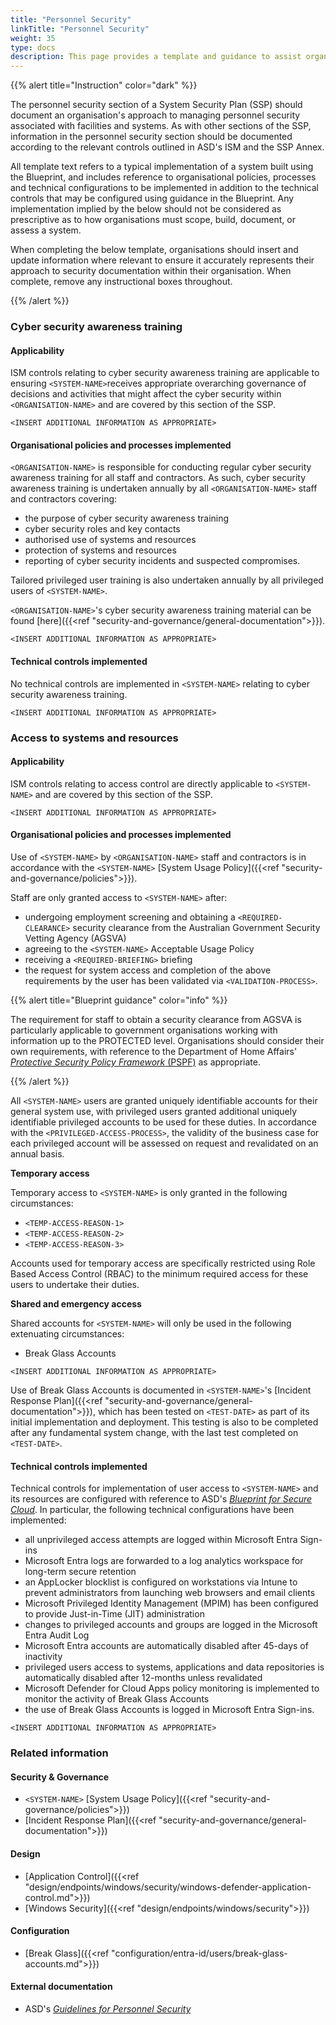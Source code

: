 ```yaml
---
title: "Personnel Security"
linkTitle: "Personnel Security"
weight: 35
type: docs
description: This page provides a template and guidance to assist organisations in documenting their approach to personnel security associated with their system(s) built on ASD's Blueprint for Secure Cloud.
---
```


{{% alert title="Instruction" color="dark" %}}

The personnel security section of a System Security Plan (SSP) should document an organisation's approach to managing personnel security associated with facilities and systems. As with other sections of the SSP, information in the personnel security section should be documented according to the relevant controls outlined in ASD's ISM and the SSP Annex.

All template text refers to a typical implementation of a system built using the Blueprint, and includes reference to organisational policies, processes and technical configurations to be implemented in addition to the technical controls that may be configured using guidance in the Blueprint. Any implementation implied by the below should not be considered as prescriptive as to how organisations must scope, build, document, or assess a system.

When completing the below template, organisations should insert and update information where relevant to ensure it accurately represents their approach to security documentation within their organisation. When complete, remove any instructional boxes throughout. 

{{% /alert %}}

### Cyber security awareness training

#### Applicability

ISM controls relating to cyber security awareness training are applicable to ensuring `<SYSTEM-NAME>`receives appropriate overarching governance of decisions and activities that might affect the cyber security within `<ORGANISATION-NAME>` and are covered by this section of the SSP.

`<INSERT ADDITIONAL INFORMATION AS APPROPRIATE>`

#### Organisational policies and processes implemented

`<ORGANISATION-NAME>` is responsible for conducting regular cyber security awareness training for all staff and contractors. As such, cyber security awareness training is undertaken annually by all `<ORGANISATION-NAME>` staff and contractors covering:

* the purpose of cyber security awareness training
* cyber security roles and key contacts
* authorised use of systems and resources
* protection of systems and resources
* reporting of cyber security incidents and suspected compromises.

Tailored privileged user training is also undertaken annually by all privileged users of `<SYSTEM-NAME>`.

`<ORGANISATION-NAME>`'s cyber security awareness training material can be found [here]({{<ref "security-and-governance/general-documentation">}}).

`<INSERT ADDITIONAL INFORMATION AS APPROPRIATE>`

#### Technical controls implemented

No technical controls are implemented in `<SYSTEM-NAME>` relating to cyber security awareness training.

`<INSERT ADDITIONAL INFORMATION AS APPROPRIATE>`

### Access to systems and resources

#### Applicability

ISM controls relating to access control are directly applicable to `<SYSTEM-NAME>` and are covered by this section of the SSP. 

`<INSERT ADDITIONAL INFORMATION AS APPROPRIATE>`

#### Organisational policies and processes implemented

Use of `<SYSTEM-NAME>` by `<ORGANISATION-NAME>` staff and contractors is in accordance with the `<SYSTEM-NAME>` [System Usage Policy]({{<ref "security-and-governance/policies">}}).

Staff are only granted access to `<SYSTEM-NAME>` after:

* undergoing employment screening and obtaining a `<REQUIRED-CLEARANCE>` security clearance from the Australian Government Security Vetting Agency (AGSVA)
* agreeing to the `<SYSTEM-NAME>` Acceptable Usage Policy
* receiving a `<REQUIRED-BRIEFING>` briefing
* the request for system access and completion of the above requirements by the user has been validated via `<VALIDATION-PROCESS>`.

{{% alert title="Blueprint guidance" color="info" %}}

The requirement for staff to obtain a security clearance from AGSVA is particularly applicable to government organisations working with information up to the PROTECTED level. Organisations should consider their own requirements, with reference to the Department of Home Affairs' [*Protective Security Policy Framework* (PSPF)](https://www.protectivesecurity.gov.au/) as appropriate.

{{% /alert %}}

All `<SYSTEM-NAME>` users are granted uniquely identifiable accounts for their general system use, with privileged users granted additional uniquely identifiable privileged accounts to be used for these duties. In accordance with the `<PRIVILEGED-ACCESS-PROCESS>`, the validity of the business case for each privileged account will be assessed on request and revalidated on an annual basis.

**Temporary access**

Temporary access to `<SYSTEM-NAME>` is only granted in the following circumstances:

* `<TEMP-ACCESS-REASON-1>`
* `<TEMP-ACCESS-REASON-2>`
* `<TEMP-ACCESS-REASON-3>`

Accounts used for temporary access are specifically restricted using Role Based Access Control (RBAC) to the minimum required access for these users to undertake their duties. 

**Shared and emergency access**

Shared accounts for `<SYSTEM-NAME>` will only be used in the following extenuating circumstances:
* Break Glass Accounts

`<INSERT ADDITIONAL INFORMATION AS APPROPRIATE>`

Use of Break Glass Accounts is documented in `<SYSTEM-NAME>`'s [Incident Response Plan]({{<ref "security-and-governance/general-documentation">}}), which has been tested on `<TEST-DATE>` as part of its initial implementation and deployment. This testing is also to be completed after any fundamental system change, with the last test completed on `<TEST-DATE>`.

#### Technical controls implemented

Technical controls for implementation of user access to `<SYSTEM-NAME>` and its resources are configured with reference to ASD's [*Blueprint for Secure Cloud*](https://blueprint.asd.gov.au). In particular, the following technical configurations have been implemented:

* all unprivileged access attempts are logged within Microsoft Entra Sign-ins
* Microsoft Entra logs are forwarded to a log analytics workspace for long-term secure retention
* an AppLocker blocklist is configured on workstations via Intune to prevent administrators from launching web browsers and email clients
* Microsoft Privileged Identity Management (MPIM) has been configured to provide Just-in-Time (JIT) administration
* changes to privileged accounts and groups are logged in the Microsoft Entra Audit Log
* Microsoft Entra accounts are automatically disabled after 45-days of inactivity
* privileged users access to systems, applications and data repositories is automatically disabled after 12-months unless revalidated
* Microsoft Defender for Cloud Apps policy monitoring is implemented to monitor the activity of Break Glass Accounts
* the use of Break Glass Accounts is logged in Microsoft Entra Sign-ins. 

`<INSERT ADDITIONAL INFORMATION AS APPROPRIATE>`

### Related information

#### Security & Governance

* `<SYSTEM-NAME>` [System Usage Policy]({{<ref "security-and-governance/policies">}})
* [Incident Response Plan]({{<ref "security-and-governance/general-documentation">}})

#### Design

* [Application Control]({{<ref "design/endpoints/windows/security/windows-defender-application-control.md">}})
* [Windows Security]({{<ref "design/endpoints/windows/security">}})
  
#### Configuration

* [Break Glass]({{<ref "configuration/entra-id/users/break-glass-accounts.md">}})


#### External documentation

* ASD's [*Guidelines for Personnel Security*](https://www.cyber.gov.au/resources-business-and-government/essential-cyber-security/ism/cyber-security-guidelines/guidelines-personnel-security)